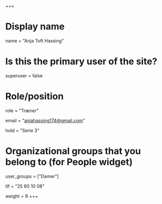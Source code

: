 +++
# Display name
name = "Anja Toft Hassing"

# Is this the primary user of the site?
superuser = false

# Role/position
role = "Træner"

email = "anjahassing174@gmail.com"

hold = "Serie 3"

# Organizational groups that you belong to (for People widget)
user_groups = ["Damer"]

tlf = "25 60 10 08"

weight = 9
+++
